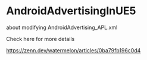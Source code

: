 # AndroidAdvertisingInUE5
about modifying AndroidAdvertising_APL.xml

Check here for more details

https://zenn.dev/watermelon/articles/0ba79fb196c0d4
